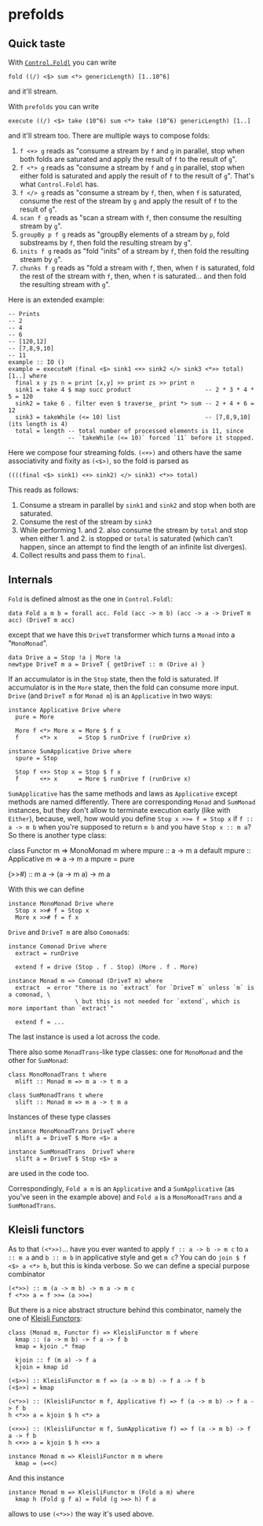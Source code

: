 # prefolds

## Quick taste

With [`Control.Foldl`](https://hackage.haskell.org/package/foldl-1.2.1/docs/Control-Foldl.html) you can write

```
fold ((/) <$> sum <*> genericLength) [1..10^6]
```

and it'll stream.

With `prefolds` you can write

```
execute ((/) <$> take (10^6) sum <*> take (10^6) genericLength) [1..]
```

and it'll stream too. There are multiple ways to compose folds:

 1. `f <+> g` reads as "consume a stream by `f` and `g` in parallel, stop when both folds are saturated and apply the result of `f` to the result of `g`".
 2. `f <*> g` reads as "consume a stream by `f` and `g` in parallel, stop when either fold is saturated and apply the result of `f` to the result of `g`". That's what `Control.Foldl` has.
 3. `f </> g` reads as "consume a stream by `f`, then, when `f` is saturated, consume the rest of the stream by `g` and apply the result of `f` to the result of `g`".
 4. `scan f g` reads as "scan a stream with `f`, then consume the resulting stream by `g`".
 5. `groupBy p f g` reads as "groupBy elements of a stream by `p`, fold substreams by `f`, then fold the resulting stream by `g`".
 6. `inits f g` reads as "fold "inits" of a stream by `f`, then fold the resulting stream by `g`".
 7. `chunks f g` reads as "fold a stream with `f`, then, when `f` is saturated, fold the rest of the stream with `f`, then, when `f` is saturated... and then fold the resulting stream with `g`".

Here is an extended example:

```
-- Prints
-- 2
-- 4
-- 6
-- [120,12]
-- [7,8,9,10]
-- 11
example :: IO ()
example = executeM (final <$> sink1 <+> sink2 </> sink3 <*>> total) [1..] where
  final x y zs n = print [x,y] >> print zs >> print n
  sink1 = take 4 $ map succ product                     -- 2 * 3 * 4 * 5 = 120
  sink2 = take 6 . filter even $ traverse_ print *> sum -- 2 + 4 + 6 = 12
  sink3 = takeWhile (<= 10) list                        -- [7,8,9,10] (its length is 4)
  total = length -- total number of processed elements is 11, since
                 -- `takeWhile (<= 10)` forced `11` before it stopped.
```

Here we compose four streaming folds. `(<+>)` and others have the same associativity and fixity as `(<$>)`, so the fold is parsed as

```
((((final <$> sink1) <+> sink2) </> sink3) <*>> total)
```

This reads as follows:

 1. Consume a stream in parallel by `sink1` and `sink2` and stop when both are saturated.
 2. Consume the rest of the stream by `sink3`
 3. While performing 1. and 2. also consume the stream by `total` and stop when either 1. and 2. is stopped or `total` is saturated (which can't happen, since an attempt to find the length of an infinite list diverges).
 4. Collect results and pass them to `final`.

## Internals

`Fold` is defined almost as the one in `Control.Foldl`:

```
data Fold a m b = forall acc. Fold (acc -> m b) (acc -> a -> DriveT m acc) (DriveT m acc)
```

except that we have this `DriveT` transformer which turns a `Monad` into a "`MonoMonad`".

```
data Drive a = Stop !a | More !a
newtype DriveT m a = DriveT { getDriveT :: m (Drive a) }
```

If an accumulator is in the `Stop` state, then the fold is saturated. If accumulator is in the `More` state, then the fold can consume more input. `Drive` (and `DriveT m` for `Monad m`) is an `Applicative` in two ways:

```
instance Applicative Drive where
  pure = More
  
  More f <*> More x = More $ f x
  f      <*> x      = Stop $ runDrive f (runDrive x)

instance SumApplicative Drive where
  spure = Stop
  
  Stop f <+> Stop x = Stop $ f x
  f      <+> x      = More $ runDrive f (runDrive x)
```

`SumApplicative` has the same methods and laws as `Applicative` except methods are named differently. There are corresponding `Monad` and `SumMonad` instances, but they don't allow to terminate execution early (like with `Either`), because, well, how would you define `Stop x >>= f = Stop x` if `f :: a -> m b` when you're supposed to return `m b` and you have `Stop x :: m a`? So there is another type class:

class Functor m => MonoMonad m where
  mpure :: a -> m a
  default mpure :: Applicative m => a -> m a
  mpure = pure

  (>>#) :: m a -> (a -> m a) -> m a

With this we can define

```
instance MonoMonad Drive where  
  Stop x >># f = Stop x
  More x >># f = f x
```

`Drive` and `DriveT m` are also `Comonad`s:

```
instance Comonad Drive where
  extract = runDrive
  
  extend f = drive (Stop . f . Stop) (More . f . More)

instance Monad m => Comonad (DriveT m) where
  extract  = error "there is no `extract` for `DriveT m` unless `m` is a comonad, \
                   \ but this is not needed for `extend`, which is more important than `extract`"

  extend f = ...
```

The last instance is used a lot across the code.

There also some `MonadTrans`-like type classes: one for `MonoMonad` and the other for `SumMonad`:

```
class MonoMonadTrans t where
  mlift :: Monad m => m a -> t m a

class SumMonadTrans t where
  slift :: Monad m => m a -> t m a
```

Instances of these type classes

```
instance MonoMonadTrans DriveT where
  mlift a = DriveT $ More <$> a

instance SumMonadTrans  DriveT where
  slift a = DriveT $ Stop <$> a
```

are used in the code too.

Correspondingly, `Fold a m` is an `Applicative` and a `SumApplicative` (as you've seen in the example above) and `Fold a` is a `MonoMonadTrans` and a `SumMonadTrans`.

## Kleisli functors

As to that `(<*>>)`... have you ever wanted to apply `f :: a -> b -> m c` to `a :: m a` and `b :: m b` in applicative style and get `m c`? You can do `join $ f <$> a <*> b`, but this is kinda verbose. So we can define a special purpose combinator

```
(<*>>) :: m (a -> m b) -> m a -> m c
f <*>> a = f >>= (a >>=)
```

But there is a nice abstract structure behind this combinator, namely the one of [Kleisli Functors](https://elvishjerricco.github.io/2016/10/12/kleisli-functors.html):

```
class (Monad m, Functor f) => KleisliFunctor m f where
  kmap :: (a -> m b) -> f a -> f b
  kmap = kjoin .* fmap

  kjoin :: f (m a) -> f a
  kjoin = kmap id

(<$>>) :: KleisliFunctor m f => (a -> m b) -> f a -> f b
(<$>>) = kmap

(<*>>) :: (KleisliFunctor m f, Applicative f) => f (a -> m b) -> f a -> f b
h <*>> a = kjoin $ h <*> a

(<+>>) :: (KleisliFunctor m f, SumApplicative f) => f (a -> m b) -> f a -> f b
h <+>> a = kjoin $ h <+> a

instance Monad m => KleisliFunctor m m where
  kmap = (=<<)
```

And this instance

```
instance Monad m => KleisliFunctor m (Fold a m) where
  kmap h (Fold g f a) = Fold (g >=> h) f a
```

allows to use `(<*>>)` the way it's used above.